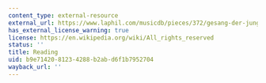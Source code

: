 ```yaml
---
content_type: external-resource
external_url: https://www.laphil.com/musicdb/pieces/372/gesang-der-junglinge-song-of-the-youths
has_external_license_warning: true
license: https://en.wikipedia.org/wiki/All_rights_reserved
status: ''
title: Reading
uid: b9e71420-8123-4288-b2ab-d6f1b7952704
wayback_url: ''
---
```

